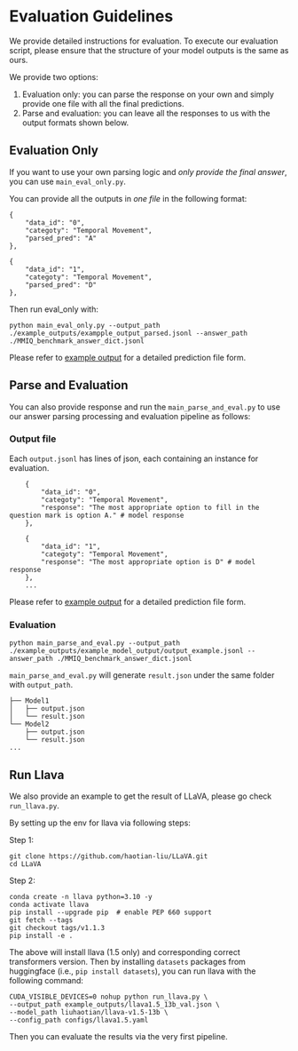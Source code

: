 # Evaluation Guidelines
We provide detailed instructions for evaluation. 
To execute our evaluation script, please ensure that the structure of your model outputs is the same as ours.

We provide two options:
1. Evaluation only: you can parse the response on your own and simply provide one file with all the final predictions.
2. Parse and evaluation: you can leave all the responses to us with the output formats shown below.

## Evaluation Only
If you want to use your own parsing logic and *only provide the final answer*, you can use `main_eval_only.py`.

You can provide all the outputs in *one file* in the following format:

```
{
    "data_id": "0",
    "categoty": "Temporal Movement",
    "parsed_pred": "A" 
},

{
    "data_id": "1",
    "categoty": "Temporal Movement",
    "parsed_pred": "D"
},

```


Then run eval_only with:
```
python main_eval_only.py --output_path ./example_outputs/exampple_output_parsed.jsonl --answer_path ./MMIQ_benchmark_answer_dict.jsonl
```

Please refer to [example output](https://github.com/AceCHQ/MMIQ/blob/main/mmiq/example_outputs/example_output_parsed.jsonl) for a detailed prediction file form.


## Parse and Evaluation
You can also provide response and run the `main_parse_and_eval.py` to use our answer parsing processing and evaluation pipeline as follows:

### Output file
Each `output.jsonl` has lines of json, each containing an instance for evaluation. 
```
    {
        "data_id": "0",
        "categoty": "Temporal Movement",
        "response": "The most appropriate option to fill in the question mark is option A." # model response
    },

    {
        "data_id": "1",
        "categoty": "Temporal Movement",
        "response": "The most appropriate option is D" # model response
    },
    ...
```

Please refer to [example output](https://github.com/AceCHQ/MMIQ/blob/main/mmiq/example_outputs/example_model_output/output_example.jsonl) for a detailed prediction file form.



### Evaluation
```
python main_parse_and_eval.py --output_path ./example_outputs/example_model_output/output_example.jsonl --answer_path ./MMIQ_benchmark_answer_dict.jsonl            
```

`main_parse_and_eval.py` will generate `result.json` under the same folder with `output_path`.

```
├── Model1
│   ├── output.json
│   └── result.json
└── Model2
    ├── output.json
    └── result.json
...
```

## Run Llava
We also provide an example to get the result of LLaVA, please go check `run_llava.py`.

By setting up the env for llava via following steps:

Step 1:
```
git clone https://github.com/haotian-liu/LLaVA.git
cd LLaVA
```
Step 2:
```
conda create -n llava python=3.10 -y
conda activate llava
pip install --upgrade pip  # enable PEP 660 support
git fetch --tags  
git checkout tags/v1.1.3  
pip install -e .
```

The above will install llava (1.5 only) and corresponding correct transformers version.
Then by installing `datasets` packages from huggingface (i.e., `pip install datasets`), you can run llava with the following command:

```
CUDA_VISIBLE_DEVICES=0 nohup python run_llava.py \
--output_path example_outputs/llava1.5_13b_val.json \
--model_path liuhaotian/llava-v1.5-13b \
--config_path configs/llava1.5.yaml
```

Then you can evaluate the results via the very first pipeline.
